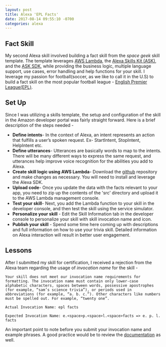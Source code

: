 ```yaml
---
layout: post
title: Alexa 'EPL Facts'
date: 2017-08-14 09:55:10 -0700
categories: alexa
---
```


## Fact Skill
My second Alexa skill involved building a fact skill from the _space geek_ skill template. The template leverages [AWS Lambda](https://aws.amazon.com/lambda "AWSLambda"), the [Alexa Skills Kit (ASK)](https://developer.amazon.com/alexa-skills-kit "ASK"), and the [ASK SDK](https://developer.amazon.com/blogs/post/Tx213D2XQIYH864/Announcing-the-Alexa-Skills-Kit-for-Node-js "ASK SDK"), while providing the business logic, multiple language support, use cases, error handling and help functions for your skill. I leverage my passion for football(soccer, as we like to call it in the U.S) to build a fact skill on the most popular football league - [English Premier League(EPL)](https://en.wikipedia.org/wiki/Premier_League "EPL").

## Set Up
Since I was utilizing a skills template, the setup and configuration of the skill in the Amazon developer portal was fairly straight forward. Here is a brief description of the steps needed -

- **Define intents**- In the context of Alexa, an intent represents an action that fulfills a user’s spoken request. Ex- StartIntent, StopIntent, HelpIntent etc.
- **Define utterances**- Utterances are basically words to map to the intents. There will be many different ways to express the same request, and utterances help improve voice recognition for the abilities you add to Alexa.
- **Create skill logic using AWS Lambda**- Download the [github](https://github.com/alexa/skill-sample-nodejs-fact) repository and make changes as necessary. You will need to install and leverage the Alexa SDK.
- **Upload code**- Once you update the data with the facts relevant to your app, you need to zip up the contents of the 'src' directory and upload it to the AWS Lambda management console.
- **Test your skill**- Next, you add the Lambda function to your skill in the developer console, and then test the skill using the service simulator.
- **Personalize your skill** - Edit the Skill Information tab in the developer console to personalize your skill with skill invocation name and icon.
- **Publish your skill** - Spend some time here coming up with descriptions and full information on how to use your trivia skill. Detailed information on Alexa interaction will result in better user engagement.

## Lessons
After I submitted my skill for certification, I received a rejection from the Alexa team regarding the usage of _invocation name_ for the skill -

```
Your skill does not meet our invocation name requirements for formatting. The invocation name must contain only lower-case alphabetic characters, spaces between words, possessive apostrophes (for example, “sam’s science trivia”), or periods used in abbreviations (for example, “a. b. c.”). Other characters like numbers must be spelled out. For example, “twenty one”. 

Actual Invocation Name: epl facts

Expected Invocation Name: e.<space>p.<space>l.<space>facts => e. p. l. facts

```
An important point to note before you submit your invocation name and example phrases. A good practice would be to review the [documentation](https://developer.amazon.com/public/solutions/alexa/alexa-skills-kit/docs/choosing-the-invocation-name-for-an-alexa-skill?ref_=pe_679090_102923190_pe_679090_102923190%23Invocation%20Name%20Requirements "invocation name") as well.